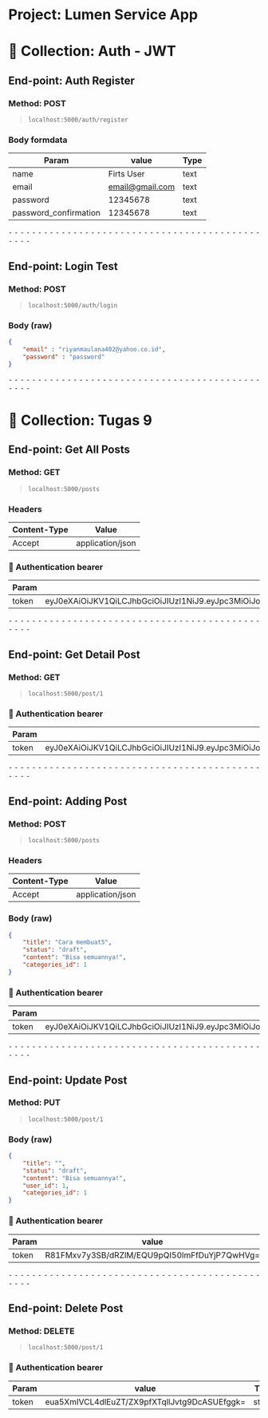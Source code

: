 # Project: Lumen Service App
# 📁 Collection: Auth - JWT 


## End-point: Auth Register
### Method: POST
>```
>localhost:5000/auth/register
>```
### Body formdata

|Param|value|Type|
|---|---|---|
|name|Firts User|text|
|email|email@gmail.com|text|
|password|12345678|text|
|password_confirmation|12345678|text|



⁃ ⁃ ⁃ ⁃ ⁃ ⁃ ⁃ ⁃ ⁃ ⁃ ⁃ ⁃ ⁃ ⁃ ⁃ ⁃ ⁃ ⁃ ⁃ ⁃ ⁃ ⁃ ⁃ ⁃ ⁃ ⁃ ⁃ ⁃ ⁃ ⁃ ⁃ ⁃ ⁃ ⁃ ⁃ ⁃ ⁃ ⁃ ⁃ ⁃ ⁃ ⁃ ⁃ ⁃ ⁃ ⁃ ⁃

## End-point: Login Test
### Method: POST
>```
>localhost:5000/auth/login
>```
### Body (**raw**)

```json
{
    "email" : "riyanmaulana402@yahoo.co.id",
    "password" : "password"
}
```


⁃ ⁃ ⁃ ⁃ ⁃ ⁃ ⁃ ⁃ ⁃ ⁃ ⁃ ⁃ ⁃ ⁃ ⁃ ⁃ ⁃ ⁃ ⁃ ⁃ ⁃ ⁃ ⁃ ⁃ ⁃ ⁃ ⁃ ⁃ ⁃ ⁃ ⁃ ⁃ ⁃ ⁃ ⁃ ⁃ ⁃ ⁃ ⁃ ⁃ ⁃ ⁃ ⁃ ⁃ ⁃ ⁃ ⁃
# 📁 Collection: Tugas 9 
## End-point: Get All Posts
### Method: GET
>```
>localhost:5000/posts
>```
### Headers

|Content-Type|Value|
|---|---|
|Accept|application/json|


### 🔑 Authentication bearer

|Param|value|Type|
|---|---|---|
|token|eyJ0eXAiOiJKV1QiLCJhbGciOiJIUzI1NiJ9.eyJpc3MiOiJodHRwOi8vbG9jYWxob3N0OjUwMDAvYXV0aC9sb2dpbiIsImlhdCI6MTcwMzQwMzgwOCwiZXhwIjoxNzAzNDA3NDA4LCJuYmYiOjE3MDM0MDM4MDgsImp0aSI6InNoSmFYV0NNSlRpWFl6NzAiLCJzdWIiOiIxIiwicHJ2IjoiMjNiZDVjODk0OWY2MDBhZGIzOWU3MDFjNDAwODcyZGI3YTU5NzZmNyJ9.vr4uodfMjrJzT95eagVsBXWZCEfraGqCX4aPwuI_IFI|string|



⁃ ⁃ ⁃ ⁃ ⁃ ⁃ ⁃ ⁃ ⁃ ⁃ ⁃ ⁃ ⁃ ⁃ ⁃ ⁃ ⁃ ⁃ ⁃ ⁃ ⁃ ⁃ ⁃ ⁃ ⁃ ⁃ ⁃ ⁃ ⁃ ⁃ ⁃ ⁃ ⁃ ⁃ ⁃ ⁃ ⁃ ⁃ ⁃ ⁃ ⁃ ⁃ ⁃ ⁃ ⁃ ⁃ ⁃

## End-point: Get Detail Post
### Method: GET
>```
>localhost:5000/post/1
>```
### 🔑 Authentication bearer

|Param|value|Type|
|---|---|---|
|token|eyJ0eXAiOiJKV1QiLCJhbGciOiJIUzI1NiJ9.eyJpc3MiOiJodHRwOi8vbG9jYWxob3N0OjUwMDAvYXV0aC9sb2dpbiIsImlhdCI6MTcwMzQwODU2OSwiZXhwIjoxNzAzNDEyMTY5LCJuYmYiOjE3MDM0MDg1NjksImp0aSI6IjdsSWFMRU9UMVpsTThoWFYiLCJzdWIiOiIxIiwicHJ2IjoiMjNiZDVjODk0OWY2MDBhZGIzOWU3MDFjNDAwODcyZGI3YTU5NzZmNyJ9.m48O3BKtWTb3h49RddH566yXeenUwS0JkKbNx7jTv3o|string|



⁃ ⁃ ⁃ ⁃ ⁃ ⁃ ⁃ ⁃ ⁃ ⁃ ⁃ ⁃ ⁃ ⁃ ⁃ ⁃ ⁃ ⁃ ⁃ ⁃ ⁃ ⁃ ⁃ ⁃ ⁃ ⁃ ⁃ ⁃ ⁃ ⁃ ⁃ ⁃ ⁃ ⁃ ⁃ ⁃ ⁃ ⁃ ⁃ ⁃ ⁃ ⁃ ⁃ ⁃ ⁃ ⁃ ⁃

## End-point: Adding Post
### Method: POST
>```
>localhost:5000/posts
>```
### Headers

|Content-Type|Value|
|---|---|
|Accept|application/json|


### Body (**raw**)

```json
{
    "title": "Cara membuat5",
    "status": "draft",
    "content": "Bisa semuannya!",
    "categories_id": 1
}
```

### 🔑 Authentication bearer

|Param|value|Type|
|---|---|---|
|token|eyJ0eXAiOiJKV1QiLCJhbGciOiJIUzI1NiJ9.eyJpc3MiOiJodHRwOi8vbG9jYWxob3N0OjUwMDAvYXV0aC9sb2dpbiIsImlhdCI6MTcwMzQwODU2OSwiZXhwIjoxNzAzNDEyMTY5LCJuYmYiOjE3MDM0MDg1NjksImp0aSI6IjdsSWFMRU9UMVpsTThoWFYiLCJzdWIiOiIxIiwicHJ2IjoiMjNiZDVjODk0OWY2MDBhZGIzOWU3MDFjNDAwODcyZGI3YTU5NzZmNyJ9.m48O3BKtWTb3h49RddH566yXeenUwS0JkKbNx7jTv3o|string|



⁃ ⁃ ⁃ ⁃ ⁃ ⁃ ⁃ ⁃ ⁃ ⁃ ⁃ ⁃ ⁃ ⁃ ⁃ ⁃ ⁃ ⁃ ⁃ ⁃ ⁃ ⁃ ⁃ ⁃ ⁃ ⁃ ⁃ ⁃ ⁃ ⁃ ⁃ ⁃ ⁃ ⁃ ⁃ ⁃ ⁃ ⁃ ⁃ ⁃ ⁃ ⁃ ⁃ ⁃ ⁃ ⁃ ⁃

## End-point: Update Post
### Method: PUT
>```
>localhost:5000/post/1
>```
### Body (**raw**)

```json
{
    "title": "",
    "status": "draft",
    "content": "Bisa semuannya!",
    "user_id": 1,
    "categories_id": 1
}
```

### 🔑 Authentication bearer

|Param|value|Type|
|---|---|---|
|token|R81FMxv7y3SB/dRZlM/EQU9pQI50lmFfDuYjP7QwHVg=|string|



⁃ ⁃ ⁃ ⁃ ⁃ ⁃ ⁃ ⁃ ⁃ ⁃ ⁃ ⁃ ⁃ ⁃ ⁃ ⁃ ⁃ ⁃ ⁃ ⁃ ⁃ ⁃ ⁃ ⁃ ⁃ ⁃ ⁃ ⁃ ⁃ ⁃ ⁃ ⁃ ⁃ ⁃ ⁃ ⁃ ⁃ ⁃ ⁃ ⁃ ⁃ ⁃ ⁃ ⁃ ⁃ ⁃ ⁃

## End-point: Delete Post
### Method: DELETE
>```
>localhost:5000/post/1
>```
### 🔑 Authentication bearer

|Param|value|Type|
|---|---|---|
|token|eua5XmIVCL4dlEuZT/ZX9pfXTqllJvtg9DcASUEfggk=|string|